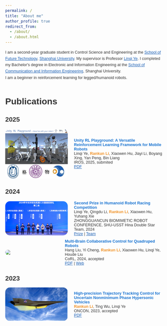 ```yaml
---
permalink: /
title: "About me"
author_profile: true
redirect_from: 
  - /about/
  - /about.html
---
```

<link href='https://fonts.googleapis.com/css?family=Titillium+Web:400,600,400italic,600italic,300,300italic' rel='stylesheet' type='text/css'>
<div style="display: flex; align-items: center; flex-direction: column; height: 100%;">
  <p style="line-height: 1.6; margin: 0; font-family: 'Titillium Web', sans-serif; font-size: 0.9em;">I am a second-year graduate student in Control Science and Engineering at the <a href="https://ai.shu.edu.cn/">School of Future Technology</a>, <a href="https://www.shu.edu.cn/">Shanghai University</a>. My supervisor is Professor <a href="https://linqi-ye.github.io/">Linqi Ye</a>. I completed my Bachelor's degree in Electronic and Information Engineering at the <a href="https://scie.shu.edu.cn/">School of Communication and Information Engineering</a>, Shanghai University.<br>I am a beginner in reinforcement learning for legged/humanoid robots.</p>
</div>
<style>
  body {
    color: #333333; /* 主要文字颜色加深 */
  }
  a {
    color: #1a5fb4; /* 链接颜色加深 */
  }
  strong {
    color: #1a3e72; /* 加粗文字颜色加深 */
  }
  strong strong {
    color: #d9480f; /* 特殊强调的文字颜色加深 */
  }
  h1, h2, h3, h4, h5, h6 {
    font-family: 'Titillium Web', sans-serif;
    font-weight: 600;
  }
</style>

<div style="margin-top: 50px;"></div>

# Publications
## 2025
<div style="display: flex; align-items: center;margin-top: 10px;">
    <img src="../images/gewu.png" width="200" style="float: left; margin-right: 20px; border-radius: 15px;">
    <div style="font-family: 'Titillium Web', sans-serif; font-size: 0.9em; display: block;">
      <strong style="font-size: 1em; color: #1772d0;">Unity RL Playground: A Versatile Reinforcement Learning Framework for Mobile Robots</strong>
      <br>Linqi Ye, <strong style="font-weight: 600; color: #f09228;">Rankun Li</strong>, Xiaowen Hu, Jiayi Li, Boyang Xing, Yan Peng, Bin Liang
      <br>IROS, 2025, submited
      <br><a href="/files/iros25.pdf" target="_blank">PDF</a> 
    </div>
</div>

## 2024
<div style="display: flex; align-items: center;margin-top: 10px;">
    <img src="../images/zhongguancun2.png" width="200" style="float: left; margin-right: 20px; border-radius: 15px;">
    <div style="font-family: 'Titillium Web', sans-serif; font-size: 0.9em; display: block;">
      <strong style="font-size: 1em; color: #1772d0;">Second Prize in Humanoid Robot Racing Competition</strong>
      <br>Linqi Ye, Qingdu Li, <strong style="font-weight: 600; color: #f09228;">Rankun Li</strong>, Xiaowen Hu, Yuhang Xie
      <br>ZHONGGUANCUN BIOMIMETIC ROBOT CONFERENCE, SHU-USST Hina Double Star Team, 2024 
      <br><a href="/images/prize.png" target="_blank">Prize</a> | <a href="/images/team.png" target="_blank">Team</a>
    </div>
</div>

<div style="display: flex; align-items: center;margin-top: 10px;">
    <img src="../images/2024corl.png" width="200" style="float: left; margin-right: 20px; border-radius: 15px;">
    <div style="font-family: 'Titillium Web', sans-serif; font-size: 0.9em; display: block;">
      <strong style="font-size: 1em; color: #1772d0;">Multi-Brain Collaborative Control for Quadruped Robots</strong>
      <br>Hang Liu, Yi Cheng, <strong style="font-weight: 600; color: #f09228;">Rankun Li</strong>, Xiaowen Hu, Linqi Ye, Houde Liu
      <br>CoRL, 2024, accepted
      <br><a href="/files/CoRL24.pdf" target="_blank">PDF</a> | <a href="https://quad-mbc.github.io/" target="_blank">Web</a>
    </div>
</div>

## 2023
<div style="display: flex; align-items: center;">
    <img src="../images/oncon.png" width="200" style="float: left; margin-right: 20px; border-radius: 15px;">
    <div style="font-family: 'Titillium Web', sans-serif; font-size: 0.9em; display: block;">
      <strong style="font-size: 1em; color: #1772d0;">High-precision Trajectory Tracking Control for Uncertain Nonminimum Phase Hypersonic Vehicles</strong>
      <br><strong style="font-weight: 600; color: #f09228;">Rankun Li</strong>, Ting Wu, Linqi Ye
      <br>ONCON, 2023, accepted
      <br><a href="/files/ONCON.pdf" target="_blank">PDF</a> 
    </div>
</div>
